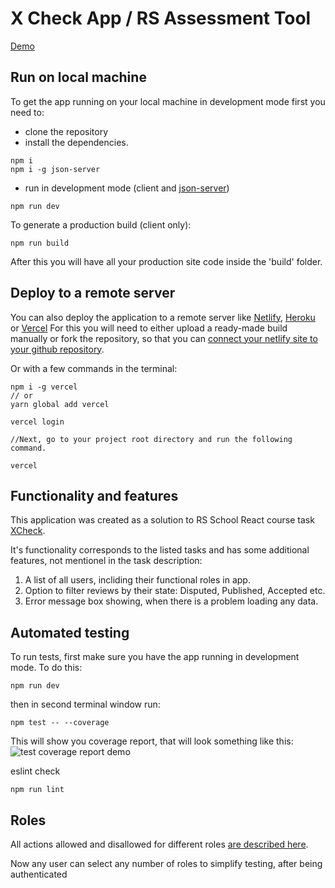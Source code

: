 # X Check App / RS Assessment Tool

[Demo](https://x-check-app-team30.vercel.app/)

## Run on local machine

To get the app running on your local machine in development mode first you need to:

- clone the repository
- install the dependencies.

```
npm i
npm i -g json-server
```

- run in development mode (client and [json-server](https://github.com/typicode/json-server))

```
npm run dev
```

To generate a production build (client only):

```
npm run build
```

After this you will have all your production site code inside the 'build' folder.

## Deploy to a remote server

You can also deploy the application to a remote server like [Netlify](https://www.netlify.com/), [Heroku](https://dashboard.heroku.com/) or [Vercel](https://vercel.com/)
For this you will need to either upload a ready-made build manually or fork the repository, so that you can [connect your netlify site to your github repository](<[Netlify](https://www.netlify.com/blog/2016/07/22/deploy-react-apps-in-less-than-30-seconds/)>).

Or with a few commands in the terminal:
```
npm i -g vercel
// or
yarn global add vercel

vercel login

//Next, go to your project root directory and run the following command.

vercel
```

## Functionality and features

This application was created as a solution to RS School React course task [XCheck](https://github.com/rolling-scopes-school/tasks/blob/master/tasks/xcheck/xcheck.md).

It's functionality corresponds to the listed tasks and has some additional features, not mentionel in the task description:

1. A list of all users, incliding their functional roles in app.
2. Option to filter reviews by their state: Disputed, Published, Accepted etc.
3. Error message box showing, when there is a problem loading any data.

## Automated testing

To run tests, first make sure you have the app running in development mode. To do this:

```
npm run dev
```

then in second terminal window run:

```
npm test -- --coverage
```

This will show you coverage report, that will look something like this:
![test coverage report demo](https://i.imgur.com/5bFhnTS.png 'test coverage report demo')

eslint check
```
npm run lint
```

## Roles

All actions allowed and disallowed for different roles [are described here](https://docs.google.com/spreadsheets/d/1Uke8tvGoI-RN2K_Zv8Ji3oZMaPVTSco1SWWc0Uad92M/edit?usp=sharing).

Now any user can select any number of roles to simplify testing, after being authenticated
